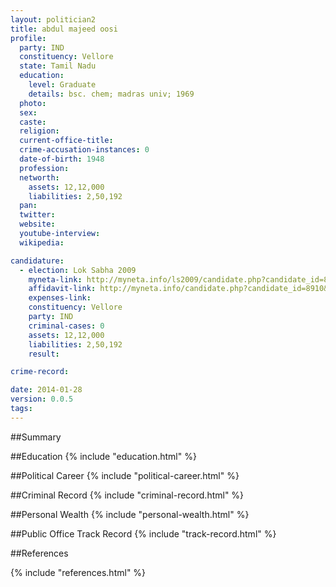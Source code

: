 ```yaml
---
layout: politician2
title: abdul majeed oosi
profile: 
  party: IND
  constituency: Vellore
  state: Tamil Nadu
  education: 
    level: Graduate
    details: bsc. chem; madras univ; 1969
  photo: 
  sex: 
  caste: 
  religion: 
  current-office-title: 
  crime-accusation-instances: 0
  date-of-birth: 1948
  profession: 
  networth: 
    assets: 12,12,000
    liabilities: 2,50,192
  pan: 
  twitter: 
  website: 
  youtube-interview: 
  wikipedia: 

candidature: 
  - election: Lok Sabha 2009
    myneta-link: http://myneta.info/ls2009/candidate.php?candidate_id=8910
    affidavit-link: http://myneta.info/candidate.php?candidate_id=8910&scan=original
    expenses-link: 
    constituency: Vellore 
    party: IND
    criminal-cases: 0
    assets: 12,12,000
    liabilities: 2,50,192
    result:  

crime-record: 

date: 2014-01-28
version: 0.0.5
tags: 
---
```

##Summary


##Education
{% include "education.html" %}


##Political Career
{% include "political-career.html" %}


##Criminal Record
{% include "criminal-record.html" %}


##Personal Wealth
{% include "personal-wealth.html" %}


##Public Office Track Record
{% include "track-record.html" %}


##References


{% include "references.html" %}